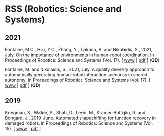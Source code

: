 # RSS (Robotics: Science and Systems)

## 2021

Fontaine, M.C., Hsu, Y.C., Zhang, Y., Tjakana, B. and Nikolaidis, S., 2021, July. On the importance of environments in human-robot coordination. In Proceedings of Robotics: Science and Systems (Vol. 17). [ [www](http://www.roboticsproceedings.org/rss17/p038.html) | [pdf](http://www.roboticsproceedings.org/rss17/p038.pdf) ] (**QD**)

Fontaine, M. and Nikolaidis, S., 2021, July. A quality diversity approach to automatically generating human-robot interaction scenarios in shared autonomy. In Proceedings of Robotics: Science and Systems (Vol. 17). [ [www](http://www.roboticsproceedings.org/rss17/p036.html) | [pdf](http://www.roboticsproceedings.org/rss17/p036.pdf) ] (**QD**)

## 2019

Kriegman, S., Walker, S., Shah, D., Levin, M., Kramer-Bottiglio, R. and Bongard, J., 2019, June. Automated shapeshifting for function recovery in damaged robots. In Proceedings of Robotics: Science and Systems (Vol. 15). [ [www](http://www.roboticsproceedings.org/rss15/p28.html) | [pdf](http://www.roboticsproceedings.org/rss15/p28.pdf) ]
